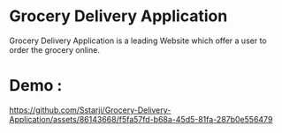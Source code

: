 # Grocery Delivery Application
 Grocery Delivery Application is a leading Website which offer a user to order the grocery online.


 # Demo :

 

https://github.com/Sstarji/Grocery-Delivery-Application/assets/86143668/f5fa57fd-b68a-45d5-81fa-287b0e556479


